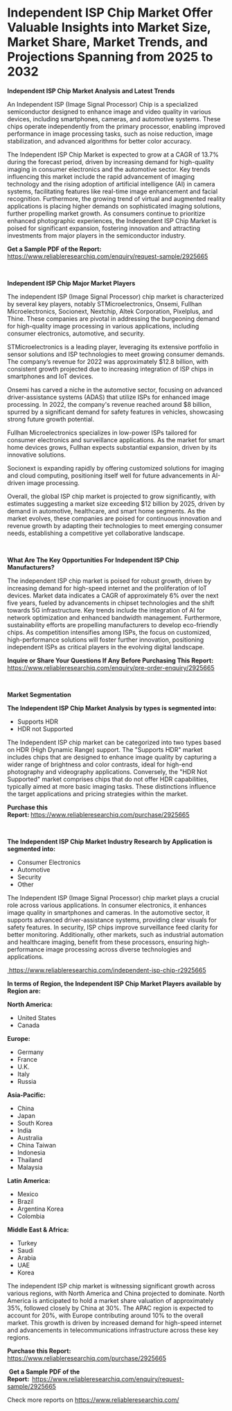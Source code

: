 <p><h1>Independent ISP Chip Market Offer Valuable Insights into Market Size, Market Share, Market Trends, and Projections Spanning from 2025 to 2032</h1></p><p><strong>Independent ISP Chip Market Analysis and Latest Trends</strong></p>
<p><p>An Independent ISP (Image Signal Processor) Chip is a specialized semiconductor designed to enhance image and video quality in various devices, including smartphones, cameras, and automotive systems. These chips operate independently from the primary processor, enabling improved performance in image processing tasks, such as noise reduction, image stabilization, and advanced algorithms for better color accuracy. </p><p>The Independent ISP Chip Market is expected to grow at a CAGR of 13.7% during the forecast period, driven by increasing demand for high-quality imaging in consumer electronics and the automotive sector. Key trends influencing this market include the rapid advancement of imaging technology and the rising adoption of artificial intelligence (AI) in camera systems, facilitating features like real-time image enhancement and facial recognition. Furthermore, the growing trend of virtual and augmented reality applications is placing higher demands on sophisticated imaging solutions, further propelling market growth. As consumers continue to prioritize enhanced photographic experiences, the Independent ISP Chip Market is poised for significant expansion, fostering innovation and attracting investments from major players in the semiconductor industry.</p></p>
<p><strong>Get a Sample PDF of the Report:&nbsp;</strong> <a href="https://www.reliableresearchiq.com/enquiry/request-sample/2925665?utm_campaign=2265&utm_medium=2&utm_source=Github&utm_content=ia&utm_term=12032025&utm_id=independent-isp-chip">https://www.reliableresearchiq.com/enquiry/request-sample/2925665</a></p>
<p>&nbsp;</p>
<p><strong>Independent ISP Chip Major Market Players</strong></p>
<p><p>The independent ISP (Image Signal Processor) chip market is characterized by several key players, notably STMicroelectronics, Onsemi, Fullhan Microelectronics, Socionext, Nextchip, Altek Corporation, Pixelplus, and Thine. These companies are pivotal in addressing the burgeoning demand for high-quality image processing in various applications, including consumer electronics, automotive, and security.</p><p>STMicroelectronics is a leading player, leveraging its extensive portfolio in sensor solutions and ISP technologies to meet growing consumer demands. The company’s revenue for 2022 was approximately $12.8 billion, with consistent growth projected due to increasing integration of ISP chips in smartphones and IoT devices.</p><p>Onsemi has carved a niche in the automotive sector, focusing on advanced driver-assistance systems (ADAS) that utilize ISPs for enhanced image processing. In 2022, the company's revenue reached around $8 billion, spurred by a significant demand for safety features in vehicles, showcasing strong future growth potential.</p><p>Fullhan Microelectronics specializes in low-power ISPs tailored for consumer electronics and surveillance applications. As the market for smart home devices grows, Fullhan expects substantial expansion, driven by its innovative solutions.</p><p>Socionext is expanding rapidly by offering customized solutions for imaging and cloud computing, positioning itself well for future advancements in AI-driven image processing.</p><p>Overall, the global ISP chip market is projected to grow significantly, with estimates suggesting a market size exceeding $12 billion by 2025, driven by demand in automotive, healthcare, and smart home segments. As the market evolves, these companies are poised for continuous innovation and revenue growth by adapting their technologies to meet emerging consumer needs, establishing a competitive yet collaborative landscape.</p></p>
<p>&nbsp;</p>
<p><strong>What Are The Key Opportunities For Independent ISP Chip Manufacturers?</strong></p>
<p><p>The independent ISP chip market is poised for robust growth, driven by increasing demand for high-speed internet and the proliferation of IoT devices. Market data indicates a CAGR of approximately 6% over the next five years, fueled by advancements in chipset technologies and the shift towards 5G infrastructure. Key trends include the integration of AI for network optimization and enhanced bandwidth management. Furthermore, sustainability efforts are propelling manufacturers to develop eco-friendly chips. As competition intensifies among ISPs, the focus on customized, high-performance solutions will foster further innovation, positioning independent ISPs as critical players in the evolving digital landscape.</p></p>
<p><strong>Inquire or Share Your Questions If Any Before Purchasing This Report:</strong> <a href="https://www.reliableresearchiq.com/enquiry/pre-order-enquiry/2925665?utm_campaign=2265&utm_medium=2&utm_source=Github&utm_content=ia&utm_term=12032025&utm_id=independent-isp-chip">https://www.reliableresearchiq.com/enquiry/pre-order-enquiry/2925665</a></p>
<p>&nbsp;</p>
<p><strong>Market Segmentation</strong></p>
<p><strong>The Independent ISP Chip Market Analysis by types is segmented into:</strong></p>
<p><ul><li>Supports HDR</li><li>HDR not Supported</li></ul></p>
<p><p>The Independent ISP chip market can be categorized into two types based on HDR (High Dynamic Range) support. The "Supports HDR" market includes chips that are designed to enhance image quality by capturing a wider range of brightness and color contrasts, ideal for high-end photography and videography applications. Conversely, the "HDR Not Supported" market comprises chips that do not offer HDR capabilities, typically aimed at more basic imaging tasks. These distinctions influence the target applications and pricing strategies within the market.</p></p>
<p><strong>Purchase this Report:&nbsp;</strong><a href="https://www.reliableresearchiq.com/purchase/2925665?utm_campaign=2265&utm_medium=2&utm_source=Github&utm_content=ia&utm_term=12032025&utm_id=independent-isp-chip">https://www.reliableresearchiq.com/purchase/2925665</a></p>
<p>&nbsp;</p>
<p><strong>The Independent ISP Chip Market Industry Research by Application is segmented into:</strong></p>
<p><ul><li>Consumer Electronics</li><li>Automotive</li><li>Security</li><li>Other</li></ul></p>
<p><p>The Independent ISP (Image Signal Processor) chip market plays a crucial role across various applications. In consumer electronics, it enhances image quality in smartphones and cameras. In the automotive sector, it supports advanced driver-assistance systems, providing clear visuals for safety features. In security, ISP chips improve surveillance feed clarity for better monitoring. Additionally, other markets, such as industrial automation and healthcare imaging, benefit from these processors, ensuring high-performance image processing across diverse technologies and applications.</p></p>
<p><a href="https://www.reliableresearchiq.com/independent-isp-chip-r2925665?utm_campaign=2265&utm_medium=2&utm_source=Github&utm_content=ia&utm_term=12032025&utm_id=independent-isp-chip">&nbsp;https://www.reliableresearchiq.com/independent-isp-chip-r2925665</a></p>
<p><strong>In terms of Region, the Independent ISP Chip Market Players available by Region are:</strong></p>
<p>
    <p> <strong> North America: </strong>
        <ul>
            <li>United States</li>
            <li>Canada</li>
        </ul>
        </p> 
    <p> <strong> Europe: </strong>
        <ul>
            <li>Germany</li>
            <li>France</li>
            <li>U.K.</li>
            <li>Italy</li>
            <li>Russia</li>
        </ul>
        </p> 
    <p> <strong> Asia-Pacific: </strong>
        <ul>
            <li>China</li>
            <li>Japan</li>
            <li>South Korea</li>
            <li>India</li>
            <li>Australia</li>
            <li>China Taiwan</li>
            <li>Indonesia</li>
            <li>Thailand</li>
            <li>Malaysia</li>
        </ul>
        </p> 
    <p> <strong> Latin America: </strong>
        <ul>
            <li>Mexico</li>
            <li>Brazil</li>
            <li>Argentina Korea</li>
            <li>Colombia</li>
        </ul>
        </p> 
    <p> <strong> Middle East & Africa: </strong>
        <ul>
            <li>Turkey</li>
            <li>Saudi</li>
            <li>Arabia</li>
            <li>UAE</li>
            <li>Korea</li>
        </ul>
    </p>
    </p>
<p><p>The independent ISP chip market is witnessing significant growth across various regions, with North America and China projected to dominate. North America is anticipated to hold a market share valuation of approximately 35%, followed closely by China at 30%. The APAC region is expected to account for 20%, with Europe contributing around 10% to the overall market. This growth is driven by increased demand for high-speed internet and advancements in telecommunications infrastructure across these key regions.</p></p>
<p><strong>Purchase this Report: </strong><a href="https://www.reliableresearchiq.com/purchase/2925665?utm_campaign=2265&utm_medium=2&utm_source=Github&utm_content=ia&utm_term=12032025&utm_id=independent-isp-chip">https://www.reliableresearchiq.com/purchase/2925665</a></p>
<p>&nbsp;<strong>Get a Sample PDF of the Report:&nbsp;&nbsp;</strong><a href="https://www.reliableresearchiq.com/enquiry/request-sample/2925665?utm_campaign=2265&utm_medium=2&utm_source=Github&utm_content=ia&utm_term=12032025&utm_id=independent-isp-chip">https://www.reliableresearchiq.com/enquiry/request-sample/2925665</a></p>
<p><strong></strong></p>
<p>Check more reports on <a href="https://www.reliableresearchiq.com/?utm_campaign=2265&utm_medium=2&utm_source=Github&utm_content=ia&utm_term=12032025&utm_id=independent-isp-chip">https://www.reliableresearchiq.com/</a></p>